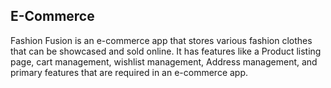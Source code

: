 ## E-Commerce

Fashion Fusion is an e-commerce app that stores various fashion clothes that can be showcased and sold online. It has features like a Product listing page, cart management, wishlist management, Address management, and primary features that are required in an e-commerce app.
